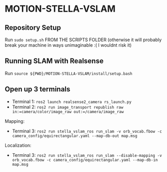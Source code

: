 # MOTION-STELLA-VSLAM

## Repository Setup
Run ```sudo setup.sh``` FROM THE SCRIPTS FOLDER (otherwise it will probably break your machine in ways unimaginable :( I wouldnt risk it)

## Running SLAM with Realsense
Run ```source ${PWD}/MOTION-STELLA-VSLAM/install/setup.bash```

## Open up 3 terminals
- Terminal 1: ```ros2 launch realsense2_camera rs_launch.py```
- Terminal 2: ```ros2 run image_transport republish raw in:=camera/color/image_raw out:=/camera/image_raw```

Mapping:
- Terminal 3: ```ros2 run stella_vslam_ros run_slam -v orb_vocab.fbow -c camera_config/equirectangular.yaml --map-db-out map.msg```

Localization: 
- Terminal 3: ```ros2 run stella_vslam_ros run_slam --disable-mapping -v orb_vocab.fbow -c camera_config/equirectangular.yaml --map-db-in map.msg```

